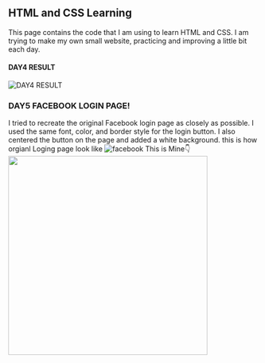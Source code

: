 ## HTML and CSS Learning

This page contains the code that I am using to learn HTML and CSS. I am trying to make my own small website, practicing and improving a little bit each day.

#### DAY4 RESULT
![DAY4 RESULT](https://github.com/nithinganesh1/django/assets/122164879/dd52e2a2-9d1f-4da4-8841-206e0f03cfdf)

### DAY5 FACEBOOK LOGIN PAGE!
I tried to recreate the original Facebook login page as closely as possible. I used the same font, color, and border style for the login button. I also centered the button on the page and added a white background.
this is how orgianl Loging page look like 
![facebook](https://github.com/nithinganesh1/django/assets/122164879/fd2e922c-13cd-4d0a-88f6-50852938bcc0)
This is Mine👇
<img src="https://github.com/nithinganesh1/django/assets/122164879/1020239f-ddbf-4aa3-9149-4103f5695e5d" width="400">

